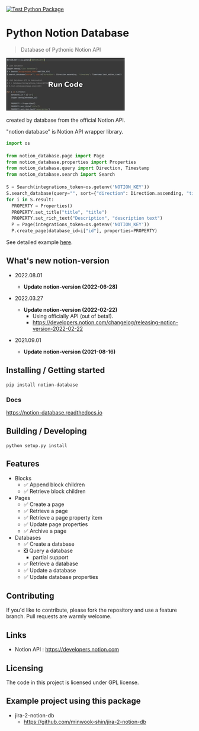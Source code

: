 [![Test Python Package](https://github.com/minwook-shin/notion-database/actions/workflows/python-publish.yml/badge.svg)](https://github.com/minwook-shin/notion-database/actions/workflows/python-publish.yml)

#  Python Notion Database
> Database of Pythonic Notion API

![notion-database.gif](media/notion-database.gif)

created by database from the official Notion API.

"notion database" is Notion API wrapper library.

```python
import os

from notion_database.page import Page
from notion_database.properties import Properties
from notion_database.query import Direction, Timestamp
from notion_database.search import Search

S = Search(integrations_token=os.getenv('NOTION_KEY'))
S.search_database(query="", sort={"direction": Direction.ascending, "timestamp": Timestamp.last_edited_time})
for i in S.result:
  PROPERTY = Properties()
  PROPERTY.set_title("title", "title")
  PROPERTY.set_rich_text("Description", "description text")
  P = Page(integrations_token=os.getenv('NOTION_KEY'))
  P.create_page(database_id=i["id"], properties=PROPERTY)
```
See detailed example [here](example.py).

## What's new notion-version

* 2022.08.01
  * **Update notion-version (2022-06-28)**

* 2022.03.27
  * **Update notion-version (2022-02-22)**
    * Using officially API (out of beta!).
    * https://developers.notion.com/changelog/releasing-notion-version-2022-02-22
    
* 2021.09.01
    * **Update notion-version (2021-08-16)**

## Installing / Getting started

```shell
pip install notion-database
```

### Docs

https://notion-database.readthedocs.io

## Building / Developing

```shell
python setup.py install
```

## Features

* Blocks
  * ✅ Append block children
  * ✅ Retrieve block children
* Pages
  * ✅ Create a page
  * ✅ Retrieve a page
  * ✅ Retrieve a page property item
  * ✅ Update page properties
  * ✅ Archive a page
* Databases
  * ✅ Create a database
  * ❎ Query a database
    * partial support
  * ✅ Retrieve a database
  * ✅ Update a database
  * ✅ Update database properties

## Contributing

If you'd like to contribute, please fork the repository and use a feature branch. Pull requests are warmly welcome.

## Links

- Notion API : https://developers.notion.com

## Licensing

The code in this project is licensed under GPL license.

## Example project using this package

* jira-2-notion-db
  * https://github.com/minwook-shin/jira-2-notion-db
